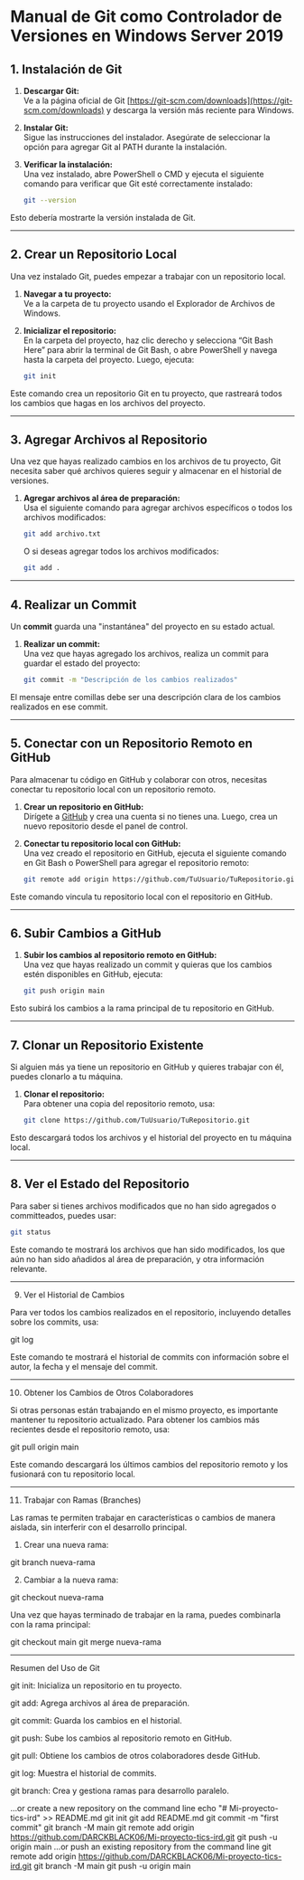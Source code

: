 # Manual de Git como Controlador de Versiones en Windows Server 2019

## 1. Instalación de Git

1. **Descargar Git:**  
   Ve a la página oficial de Git [https://git-scm.com/downloads](https://git-scm.com/downloads) y descarga la versión más reciente para Windows.

2. **Instalar Git:**  
   Sigue las instrucciones del instalador. Asegúrate de seleccionar la opción para agregar Git al PATH durante la instalación.

3. **Verificar la instalación:**  
   Una vez instalado, abre PowerShell o CMD y ejecuta el siguiente comando para verificar que Git esté correctamente instalado:

    ```bash
    git --version
    ```

Esto debería mostrarte la versión instalada de Git.

---

## 2. Crear un Repositorio Local

Una vez instalado Git, puedes empezar a trabajar con un repositorio local.

1. **Navegar a tu proyecto:**  
   Ve a la carpeta de tu proyecto usando el Explorador de Archivos de Windows.

2. **Inicializar el repositorio:**  
   En la carpeta del proyecto, haz clic derecho y selecciona “Git Bash Here” para abrir la terminal de Git Bash, o abre PowerShell y navega hasta la carpeta del proyecto. Luego, ejecuta:

    ```bash
    git init
    ```

Este comando crea un repositorio Git en tu proyecto, que rastreará todos los cambios que hagas en los archivos del proyecto.

---

## 3. Agregar Archivos al Repositorio

Una vez que hayas realizado cambios en los archivos de tu proyecto, Git necesita saber qué archivos quieres seguir y almacenar en el historial de versiones.

1. **Agregar archivos al área de preparación:**  
   Usa el siguiente comando para agregar archivos específicos o todos los archivos modificados:

    ```bash
    git add archivo.txt
    ```

   O si deseas agregar todos los archivos modificados:

    ```bash
    git add .
    ```

---

## 4. Realizar un Commit

Un **commit** guarda una "instantánea" del proyecto en su estado actual.

1. **Realizar un commit:**  
   Una vez que hayas agregado los archivos, realiza un commit para guardar el estado del proyecto:

    ```bash
    git commit -m "Descripción de los cambios realizados"
    ```

El mensaje entre comillas debe ser una descripción clara de los cambios realizados en ese commit.

---

## 5. Conectar con un Repositorio Remoto en GitHub

Para almacenar tu código en GitHub y colaborar con otros, necesitas conectar tu repositorio local con un repositorio remoto.

1. **Crear un repositorio en GitHub:**  
   Dirígete a [GitHub](https://github.com) y crea una cuenta si no tienes una. Luego, crea un nuevo repositorio desde el panel de control.

2. **Conectar tu repositorio local con GitHub:**  
   Una vez creado el repositorio en GitHub, ejecuta el siguiente comando en Git Bash o PowerShell para agregar el repositorio remoto:

    ```bash
    git remote add origin https://github.com/TuUsuario/TuRepositorio.git
    ```

Este comando vincula tu repositorio local con el repositorio en GitHub.

---

## 6. Subir Cambios a GitHub

1. **Subir los cambios al repositorio remoto en GitHub:**  
   Una vez que hayas realizado un commit y quieras que los cambios estén disponibles en GitHub, ejecuta:

    ```bash
    git push origin main
    ```

Esto subirá los cambios a la rama principal de tu repositorio en GitHub.

---

## 7. Clonar un Repositorio Existente

Si alguien más ya tiene un repositorio en GitHub y quieres trabajar con él, puedes clonarlo a tu máquina.

1. **Clonar el repositorio:**  
   Para obtener una copia del repositorio remoto, usa:

    ```bash
    git clone https://github.com/TuUsuario/TuRepositorio.git
    ```

Esto descargará todos los archivos y el historial del proyecto en tu máquina local.

---

## 8. Ver el Estado del Repositorio

Para saber si tienes archivos modificados que no han sido agregados o committeados, puedes usar:

```bash
git status
```
Este comando te mostrará los archivos que han sido modificados, los que aún no han sido añadidos al área de preparación, y otra información relevante.


---

9. Ver el Historial de Cambios

Para ver todos los cambios realizados en el repositorio, incluyendo detalles sobre los commits, usa:

git log

Este comando te mostrará el historial de commits con información sobre el autor, la fecha y el mensaje del commit.


---

10. Obtener los Cambios de Otros Colaboradores

Si otras personas están trabajando en el mismo proyecto, es importante mantener tu repositorio actualizado. Para obtener los cambios más recientes desde el repositorio remoto, usa:

git pull origin main

Este comando descargará los últimos cambios del repositorio remoto y los fusionará con tu repositorio local.


---

11. Trabajar con Ramas (Branches)

Las ramas te permiten trabajar en características o cambios de manera aislada, sin interferir con el desarrollo principal.

1. Crear una nueva rama:

git branch nueva-rama


2. Cambiar a la nueva rama:

git checkout nueva-rama



Una vez que hayas terminado de trabajar en la rama, puedes combinarla con la rama principal:

git checkout main
git merge nueva-rama


---

Resumen del Uso de Git

git init: Inicializa un repositorio en tu proyecto.

git add: Agrega archivos al área de preparación.

git commit: Guarda los cambios en el historial.

git push: Sube los cambios al repositorio remoto en GitHub.

git pull: Obtiene los cambios de otros colaboradores desde GitHub.

git log: Muestra el historial de commits.

git branch: Crea y gestiona ramas para desarrollo paralelo.


…or create a new repository on the command line
echo "# Mi-proyecto-tics-ird" >> README.md
git init
git add README.md
git commit -m "first commit"
git branch -M main
git remote add origin https://github.com/DARCKBLACK06/Mi-proyecto-tics-ird.git
git push -u origin main
…or push an existing repository from the command line
git remote add origin https://github.com/DARCKBLACK06/Mi-proyecto-tics-ird.git
git branch -M main
git push -u origin main
